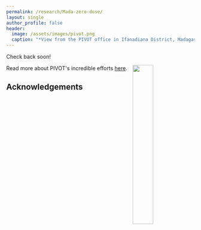 ```yaml
---
permalink: /research/Mada-zero-dose/
layout: single
author_profile: false
header:
  image: /assets/images/pivot.png
  caption: "*View from the PIVOT office in Ifanadiana District, Madagascar*"
---
```


Check back soon!

<img align="right" width="33%" margin-left="20px" src="/assets/images/aboutme1.jpg">


Read more about PIVOT's incredible efforts [here](https://www.pivotworks.org/).


## Acknowledgements